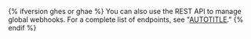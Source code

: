 {% ifversion ghes or ghae %}
You can also use the REST API to manage global webhooks. For a complete list of endpoints, see "[AUTOTITLE](/rest/enterprise-admin/global-webhooks)."
{% endif %}

